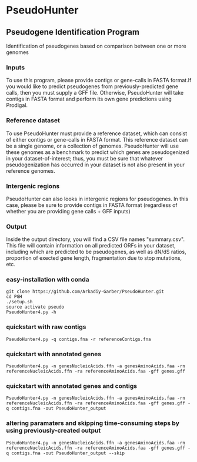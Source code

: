 # PseudoHunter
## Pseudogene Identification Program 
Identification of pseudogenes based on comparison between one or more genomes

### Inputs
To use this program, please provide contigs or gene-calls in FASTA format.If you would like to predict pseudogenes from previously-predicted gene calls, then you must supply a GFF file. Otherwise, PseudoHunter will take contigs in FASTA format and perform its own gene predictions using Prodigal.

### Reference dataset
To use PseudoHunter must provide a reference dataset, which can consist of either contigs or gene-calls in FASTA format. This reference dataset can be a single genome, or a collection of genomes. PseudoHunter will use these genomes as a benchmark to predict which genes are pseudogenized in your dataset-of-interest; thus, you must be sure that whatever pseudogenization has occurred in your dataset is not also present in your reference genomes.

### Intergenic regions
PseudoHunter can also looks in intergenic regions for pseudogenes. In this case, please be sure to provide contigs in FASTA format (regardless of whether you are providing gene calls + GFF inputs)

### Output
Inside the output directory, you will find a CSV file names "summary.csv". This file will contain information on all predicted ORFs in your dataset, including which are predicted to be pseudogenes, as well as dN/dS ratios, proportion of exected gene length, fragmentation due to stop mutations, etc.


### easy-installation with conda
    git clone https://github.com/Arkadiy-Garber/PseudoHunter.git
    cd PGH
    ./setup.sh
    source activate pseudo
    PseudoHunter4.py -h

### quickstart with raw contigs
    PseudoHunter4.py -q contigs.fna -r referenceContigs.fna

### quickstart with annotated genes
    PseudoHunter4.py -n genesNucleicAcids.ffn -a genesAminoAcids.faa -rn referenceNucleicAcids.ffn -ra referenceAminoAcids.faa -gff genes.gff
    
### quickstart with annotated genes and contigs
    PseudoHunter4.py -n genesNucleicAcids.ffn -a genesAminoAcids.faa -rn referenceNucleicAcids.ffn -ra referenceAminoAcids.faa -gff genes.gff -q contigs.fna -out PseudoHunter_output

### altering paramaters and skipping time-consuming steps by using previously-created output
    PseudoHunter4.py -n genesNucleicAcids.ffn -a genesAminoAcids.faa -rn referenceNucleicAcids.ffn -ra referenceAminoAcids.faa -gff genes.gff -q contigs.fna -out PseudoHunter_output --skip

